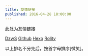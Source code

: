 ```yaml
---
title: 友情链接
published: 2016-04-28 18:00:00
---
```


此处为友情链接

[DzwS](http://dzws.github.io/)
[Github](https://github.com/)
[Hexo](https://hexo.io/)
[Rolity](http://rolity.github.io/)

以上排名不分先后，按首字母排序[微笑]。
